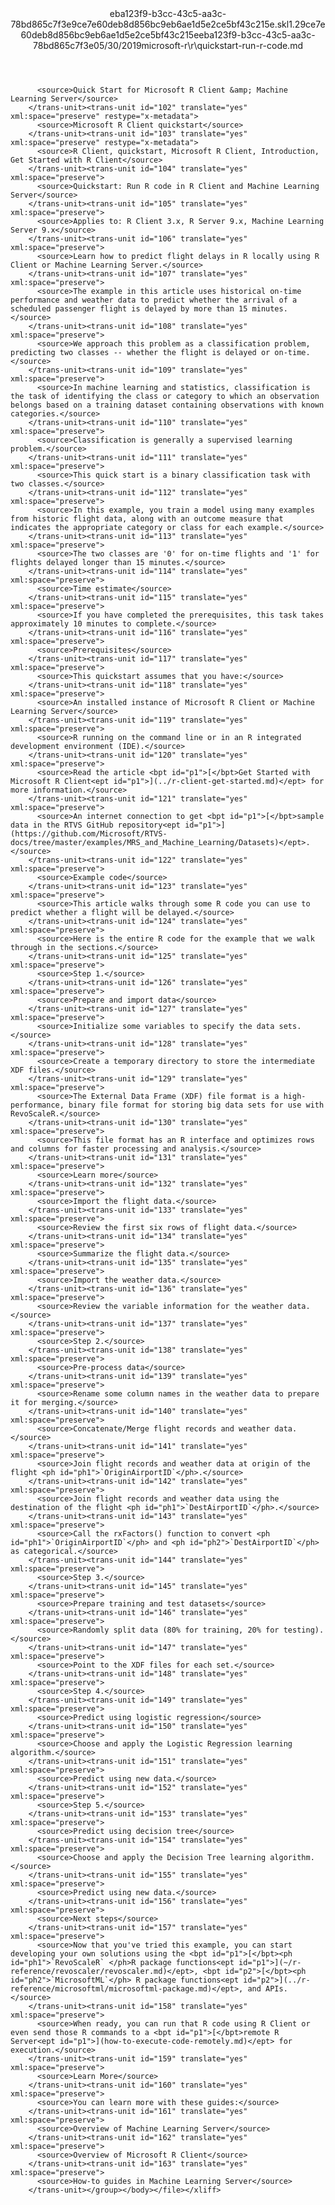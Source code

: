 <?xml version="1.0"?><xliff version="1.2" xmlns="urn:oasis:names:tc:xliff:document:1.2" xmlns:xsi="http://www.w3.org/2001/XMLSchema-instance" xsi:schemaLocation="urn:oasis:names:tc:xliff:document:1.2 xliff-core-1.2-transitional.xsd"><file datatype="xml" original="quickstart-run-r-code.md" source-language="en-US" target-language="en-US"><header><tool tool-id="mdxliff" tool-name="mdxliff" tool-version="1.0-8ab897d" tool-company="Microsoft" /><xliffext:skl_file_name xmlns:xliffext="urn:microsoft:content:schema:xliffextensions">eba123f9-b3cc-43c5-aa3c-78bd865c7f3e9ce7e60deb8d856bc9eb6ae1d5e2ce5bf43c215e.skl</xliffext:skl_file_name><xliffext:version xmlns:xliffext="urn:microsoft:content:schema:xliffextensions">1.2</xliffext:version><xliffext:ms.openlocfilehash xmlns:xliffext="urn:microsoft:content:schema:xliffextensions">9ce7e60deb8d856bc9eb6ae1d5e2ce5bf43c215e</xliffext:ms.openlocfilehash><xliffext:ms.sourcegitcommit xmlns:xliffext="urn:microsoft:content:schema:xliffextensions">eba123f9-b3cc-43c5-aa3c-78bd865c7f3e</xliffext:ms.sourcegitcommit><xliffext:ms.lasthandoff xmlns:xliffext="urn:microsoft:content:schema:xliffextensions">05/30/2019</xliffext:ms.lasthandoff><xliffext:ms.openlocfilepath xmlns:xliffext="urn:microsoft:content:schema:xliffextensions">microsoft-r\r\quickstart-run-r-code.md</xliffext:ms.openlocfilepath></header><body><group id="content" extype="content"><trans-unit id="101" translate="yes" xml:space="preserve" restype="x-metadata">
          <source>Quick Start for Microsoft R Client &amp; Machine Learning Server</source>
        </trans-unit><trans-unit id="102" translate="yes" xml:space="preserve" restype="x-metadata">
          <source>Microsoft R Client quickstart</source>
        </trans-unit><trans-unit id="103" translate="yes" xml:space="preserve" restype="x-metadata">
          <source>R Client, quickstart, Microsoft R Client, Introduction, Get Started with R Client</source>
        </trans-unit><trans-unit id="104" translate="yes" xml:space="preserve">
          <source>Quickstart: Run R code in R Client and Machine Learning Server</source>
        </trans-unit><trans-unit id="105" translate="yes" xml:space="preserve">
          <source>Applies to: R Client 3.x, R Server 9.x, Machine Learning Server 9.x</source>
        </trans-unit><trans-unit id="106" translate="yes" xml:space="preserve">
          <source>Learn how to predict flight delays in R locally using R Client or Machine Learning Server.</source>
        </trans-unit><trans-unit id="107" translate="yes" xml:space="preserve">
          <source>The example in this article uses historical on-time performance and weather data to predict whether the arrival of a scheduled passenger flight is delayed by more than 15 minutes.</source>
        </trans-unit><trans-unit id="108" translate="yes" xml:space="preserve">
          <source>We approach this problem as a classification problem, predicting two classes -- whether the flight is delayed or on-time.</source>
        </trans-unit><trans-unit id="109" translate="yes" xml:space="preserve">
          <source>In machine learning and statistics, classification is the task of identifying the class or category to which an observation belongs based on a training dataset containing observations with known categories.</source>
        </trans-unit><trans-unit id="110" translate="yes" xml:space="preserve">
          <source>Classification is generally a supervised learning problem.</source>
        </trans-unit><trans-unit id="111" translate="yes" xml:space="preserve">
          <source>This quick start is a binary classification task with two classes.</source>
        </trans-unit><trans-unit id="112" translate="yes" xml:space="preserve">
          <source>In this example, you train a model using many examples from historic flight data, along with an outcome measure that indicates the appropriate category or class for each example.</source>
        </trans-unit><trans-unit id="113" translate="yes" xml:space="preserve">
          <source>The two classes are '0' for on-time flights and '1' for flights delayed longer than 15 minutes.</source>
        </trans-unit><trans-unit id="114" translate="yes" xml:space="preserve">
          <source>Time estimate</source>
        </trans-unit><trans-unit id="115" translate="yes" xml:space="preserve">
          <source>If you have completed the prerequisites, this task takes approximately 10 minutes to complete.</source>
        </trans-unit><trans-unit id="116" translate="yes" xml:space="preserve">
          <source>Prerequisites</source>
        </trans-unit><trans-unit id="117" translate="yes" xml:space="preserve">
          <source>This quickstart assumes that you have:</source>
        </trans-unit><trans-unit id="118" translate="yes" xml:space="preserve">
          <source>An installed instance of Microsoft R Client or Machine Learning Server</source>
        </trans-unit><trans-unit id="119" translate="yes" xml:space="preserve">
          <source>R running on the command line or in an R integrated development environment (IDE).</source>
        </trans-unit><trans-unit id="120" translate="yes" xml:space="preserve">
          <source>Read the article <bpt id="p1">[</bpt>Get Started with Microsoft R Client<ept id="p1">](../r-client-get-started.md)</ept> for more information.</source>
        </trans-unit><trans-unit id="121" translate="yes" xml:space="preserve">
          <source>An internet connection to get <bpt id="p1">[</bpt>sample data in the RTVS GitHub repository<ept id="p1">](https://github.com/Microsoft/RTVS-docs/tree/master/examples/MRS_and_Machine_Learning/Datasets)</ept>.</source>
        </trans-unit><trans-unit id="122" translate="yes" xml:space="preserve">
          <source>Example code</source>
        </trans-unit><trans-unit id="123" translate="yes" xml:space="preserve">
          <source>This article walks through some R code you can use to predict whether a flight will be delayed.</source>
        </trans-unit><trans-unit id="124" translate="yes" xml:space="preserve">
          <source>Here is the entire R code for the example that we walk through in the sections.</source>
        </trans-unit><trans-unit id="125" translate="yes" xml:space="preserve">
          <source>Step 1.</source>
        </trans-unit><trans-unit id="126" translate="yes" xml:space="preserve">
          <source>Prepare and import data</source>
        </trans-unit><trans-unit id="127" translate="yes" xml:space="preserve">
          <source>Initialize some variables to specify the data sets.</source>
        </trans-unit><trans-unit id="128" translate="yes" xml:space="preserve">
          <source>Create a temporary directory to store the intermediate XDF files.</source>
        </trans-unit><trans-unit id="129" translate="yes" xml:space="preserve">
          <source>The External Data Frame (XDF) file format is a high-performance, binary file format for storing big data sets for use with RevoScaleR.</source>
        </trans-unit><trans-unit id="130" translate="yes" xml:space="preserve">
          <source>This file format has an R interface and optimizes rows and columns for faster processing and analysis.</source>
        </trans-unit><trans-unit id="131" translate="yes" xml:space="preserve">
          <source>Learn more</source>
        </trans-unit><trans-unit id="132" translate="yes" xml:space="preserve">
          <source>Import the flight data.</source>
        </trans-unit><trans-unit id="133" translate="yes" xml:space="preserve">
          <source>Review the first six rows of flight data.</source>
        </trans-unit><trans-unit id="134" translate="yes" xml:space="preserve">
          <source>Summarize the flight data.</source>
        </trans-unit><trans-unit id="135" translate="yes" xml:space="preserve">
          <source>Import the weather data.</source>
        </trans-unit><trans-unit id="136" translate="yes" xml:space="preserve">
          <source>Review the variable information for the weather data.</source>
        </trans-unit><trans-unit id="137" translate="yes" xml:space="preserve">
          <source>Step 2.</source>
        </trans-unit><trans-unit id="138" translate="yes" xml:space="preserve">
          <source>Pre-process data</source>
        </trans-unit><trans-unit id="139" translate="yes" xml:space="preserve">
          <source>Rename some column names in the weather data to prepare it for merging.</source>
        </trans-unit><trans-unit id="140" translate="yes" xml:space="preserve">
          <source>Concatenate/Merge flight records and weather data.</source>
        </trans-unit><trans-unit id="141" translate="yes" xml:space="preserve">
          <source>Join flight records and weather data at origin of the flight <ph id="ph1">`OriginAirportID`</ph>.</source>
        </trans-unit><trans-unit id="142" translate="yes" xml:space="preserve">
          <source>Join flight records and weather data using the destination of the flight <ph id="ph1">`DestAirportID`</ph>.</source>
        </trans-unit><trans-unit id="143" translate="yes" xml:space="preserve">
          <source>Call the rxFactors() function to convert <ph id="ph1">`OriginAirportID`</ph> and <ph id="ph2">`DestAirportID`</ph> as categorical.</source>
        </trans-unit><trans-unit id="144" translate="yes" xml:space="preserve">
          <source>Step 3.</source>
        </trans-unit><trans-unit id="145" translate="yes" xml:space="preserve">
          <source>Prepare training and test datasets</source>
        </trans-unit><trans-unit id="146" translate="yes" xml:space="preserve">
          <source>Randomly split data (80% for training, 20% for testing).</source>
        </trans-unit><trans-unit id="147" translate="yes" xml:space="preserve">
          <source>Point to the XDF files for each set.</source>
        </trans-unit><trans-unit id="148" translate="yes" xml:space="preserve">
          <source>Step 4.</source>
        </trans-unit><trans-unit id="149" translate="yes" xml:space="preserve">
          <source>Predict using logistic regression</source>
        </trans-unit><trans-unit id="150" translate="yes" xml:space="preserve">
          <source>Choose and apply the Logistic Regression learning algorithm.</source>
        </trans-unit><trans-unit id="151" translate="yes" xml:space="preserve">
          <source>Predict using new data.</source>
        </trans-unit><trans-unit id="152" translate="yes" xml:space="preserve">
          <source>Step 5.</source>
        </trans-unit><trans-unit id="153" translate="yes" xml:space="preserve">
          <source>Predict using decision tree</source>
        </trans-unit><trans-unit id="154" translate="yes" xml:space="preserve">
          <source>Choose and apply the Decision Tree learning algorithm.</source>
        </trans-unit><trans-unit id="155" translate="yes" xml:space="preserve">
          <source>Predict using new data.</source>
        </trans-unit><trans-unit id="156" translate="yes" xml:space="preserve">
          <source>Next steps</source>
        </trans-unit><trans-unit id="157" translate="yes" xml:space="preserve">
          <source>Now that you've tried this example, you can start developing your own solutions using the <bpt id="p1">[</bpt><ph id="ph1">`RevoScaleR` </ph>R package functions<ept id="p1">](~/r-reference/revoscaler/revoscaler.md)</ept>, <bpt id="p2">[</bpt><ph id="ph2">`MicrosoftML`</ph> R package functions<ept id="p2">](../r-reference/microsoftml/microsoftml-package.md)</ept>, and APIs.</source>
        </trans-unit><trans-unit id="158" translate="yes" xml:space="preserve">
          <source>When ready, you can run that R code using R Client or even send those R commands to a <bpt id="p1">[</bpt>remote R Server<ept id="p1">](how-to-execute-code-remotely.md)</ept> for execution.</source>
        </trans-unit><trans-unit id="159" translate="yes" xml:space="preserve">
          <source>Learn More</source>
        </trans-unit><trans-unit id="160" translate="yes" xml:space="preserve">
          <source>You can learn more with these guides:</source>
        </trans-unit><trans-unit id="161" translate="yes" xml:space="preserve">
          <source>Overview of Machine Learning Server</source>
        </trans-unit><trans-unit id="162" translate="yes" xml:space="preserve">
          <source>Overview of Microsoft R Client</source>
        </trans-unit><trans-unit id="163" translate="yes" xml:space="preserve">
          <source>How-to guides in Machine Learning Server</source>
        </trans-unit></group></body></file></xliff>